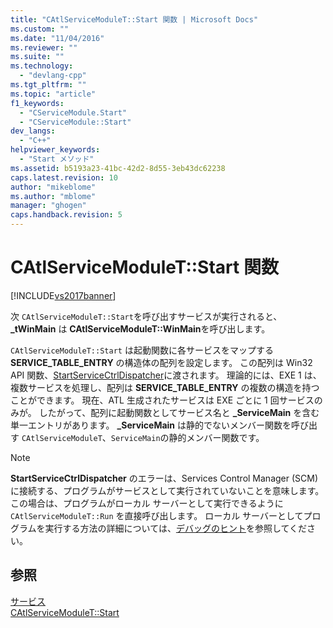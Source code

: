 ```yaml
---
title: "CAtlServiceModuleT::Start 関数 | Microsoft Docs"
ms.custom: ""
ms.date: "11/04/2016"
ms.reviewer: ""
ms.suite: ""
ms.technology: 
  - "devlang-cpp"
ms.tgt_pltfrm: ""
ms.topic: "article"
f1_keywords: 
  - "CServiceModule.Start"
  - "CServiceModule::Start"
dev_langs: 
  - "C++"
helpviewer_keywords: 
  - "Start メソッド"
ms.assetid: b5193a23-41bc-42d2-8d55-3eb43dc62238
caps.latest.revision: 10
author: "mikeblome"
ms.author: "mblome"
manager: "ghogen"
caps.handback.revision: 5
---
```

# CAtlServiceModuleT::Start 関数
[!INCLUDE[vs2017banner](../assembler/inline/includes/vs2017banner.md)]

次 `CAtlServiceModuleT::Start`を呼び出すサービスが実行されると、**\_tWinMain** は **CAtlServiceModuleT::WinMain**を呼び出します。  
  
 `CAtlServiceModuleT::Start` は起動関数に各サービスをマップする **SERVICE\_TABLE\_ENTRY** の構造体の配列を設定します。  この配列は Win32 API 関数、[StartServiceCtrlDispatcher](http://msdn.microsoft.com/library/windows/desktop/ms686324)に渡されます。  理論的には、EXE 1 は、複数サービスを処理し、配列は **SERVICE\_TABLE\_ENTRY** の複数の構造を持つことができます。  現在、ATL 生成されたサービスは EXE ごとに 1 回サービスのみが。  したがって、配列に起動関数としてサービス名と **\_ServiceMain** を含む単一エントリがあります。  **\_ServiceMain** は静的でないメンバー関数を呼び出す `CAtlServiceModuleT`、`ServiceMain`の静的メンバー関数です。  
  
> [!NOTE]
>  **StartServiceCtrlDispatcher** のエラーは、Services Control Manager \(SCM\) に接続する、プログラムがサービスとして実行されていないことを意味します。  この場合は、プログラムがローカル サーバーとして実行できるように `CAtlServiceModuleT::Run` を直接呼び出します。  ローカル サーバーとしてプログラムを実行する方法の詳細については、[デバッグのヒント](../atl/debugging-tips.md)を参照してください。  
  
## 参照  
 [サービス](../atl/atl-services.md)   
 [CAtlServiceModuleT::Start](../Topic/CAtlServiceModuleT::Start.md)